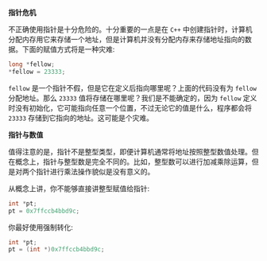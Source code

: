 **指针危机**

不正确使用指针是十分危险的。十分重要的一点是在 `C++` 中创建指针时，计算机分配内存用它来存储一个地址，但是计算机并没有分配内存来存储地址指向的数据。下面的赋值方式将是一种灾难:

```cpp
long *fellow;
*fellow = 23333;
```

`fellow` 是一个指针不假，但是它在定义后指向哪里呢？上面的代码没有为 `fellow` 分配地址。那么 `23333` 值将存储在哪里呢？我们是不能确定的，因为 `fellow` 定义时没有初始化，它可能指向任意一个位置，不过无论它的值是什么，程序都会将 `23333` 存储到它指向的地址。这可能是个灾难。

**指针与数值**

值得注意的是，指针不是整型类型，即便计算机通常将地址按照整型数值处理。但在概念上，指针与整型数是完全不同的。比如，整型数可以进行加减乘除运算，但是对两个指针进行乘法操作貌似是没有意义的。

从概念上讲，你不能够直接讲整型赋值给指针:

```cpp
int *pt;
pt = 0x7ffccb4bbd9c;
```

你最好使用强制转化:

```cpp
int *pt;
pt = (int *)0x7ffccb4bbd9c;
```
